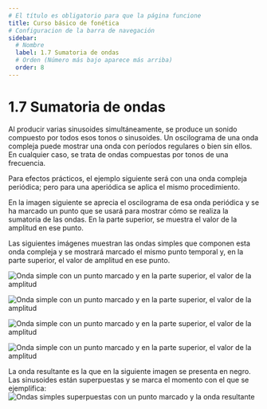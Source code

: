 ```yaml
---
# El título es obligatorio para que la página funcione
title: Curso básico de fonética
# Configuracion de la barra de navegación
sidebar:
  # Nombre
  label: 1.7 Sumatoria de ondas
  # Orden (Número más bajo aparece más arriba)
  order: 8
---
```

# 1.7 Sumatoria de ondas

Al producir varias sinusoides simultáneamente, se produce un sonido compuesto por todos esos tonos o sinusoides. Un oscilograma de una onda compleja puede mostrar una onda con períodos regulares o bien sin ellos. En cualquier caso, se trata de ondas compuestas por tonos de una frecuencia.

Para efectos prácticos, el ejemplo siguiente será con una onda compleja periódica; pero para una aperiódica se aplica el mismo procedimiento.

En la imagen siguiente se aprecia el oscilograma de esa onda periódica y se ha marcado un punto que se usará para mostrar cómo se realiza la sumatoria de las ondas. En la parte superior, se muestra el valor de la amplitud en ese punto.


Las siguientes imágenes muestran las ondas simples que componen esta onda compleja y se mostrará marcado el mismo punto temporal y, en la parte superior, el valor de amplitud en ese punto.

![Onda simple con un punto marcado y en la parte superior, el valor de la amplitud](/imagenes/sumatoria_01.png)



![Onda simple con un punto marcado y en la parte superior, el valor de la amplitud](/imagenes/sumatoria_02.png)



![Onda simple con un punto marcado y en la parte superior, el valor de la amplitud](/imagenes/sumatoria_03.png)


![Onda simple con un punto marcado y en la parte superior, el valor de la amplitud](/imagenes/sumatoria_04.png)

La onda resultante es la que en la siguiente imagen se presenta en negro. Las sinusoides están superpuestas y se marca el momento con el que se ejemplifica:
![Ondas simples superpuestas con un punto marcado y la onda resultante](/imagenes/sumatoria_todas.png)
